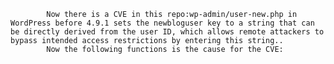 
            Now there is a CVE in this repo:wp-admin/user-new.php in WordPress before 4.9.1 sets the newbloguser key to a string that can be directly derived from the user ID, which allows remote attackers to bypass intended access restrictions by entering this string..
            Now the following functions is the cause for the CVE:
            
